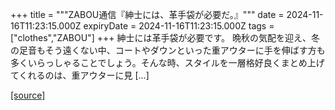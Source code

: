 +++
title = """ZABOU通信『紳士には、革手袋が必要だ。』"""
date = 2024-11-16T11:23:15.000Z
expiryDate = 2024-11-16T11:23:15.000Z
tags = ["clothes","ZABOU"]
+++
紳士には革手袋が必要です。 晩秋の気配を迎え、冬の足音もそう遠くない中、コートやダウンといった重アウターに手を伸ばす方も多くいらっしゃることでしょう。そんな時、スタイルを一層格好良くまとめ上げてくれるのは、重アウターに見 \[…\]

[[source]](https://zabou.org/2024/11/16/312090/)
